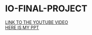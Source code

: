 # IO-FINAL-PROJECT
<a href="">LINK TO THE YOUTUBE VIDEO</a><br>
<a href="https://docs.google.com/presentation/d/11ZzjY2Pb5U_9Tgc7So5QFrEofSm1tD08ygbylZ1-VnU/edit?usp=sharing">HERE IS MY PPT</a>
